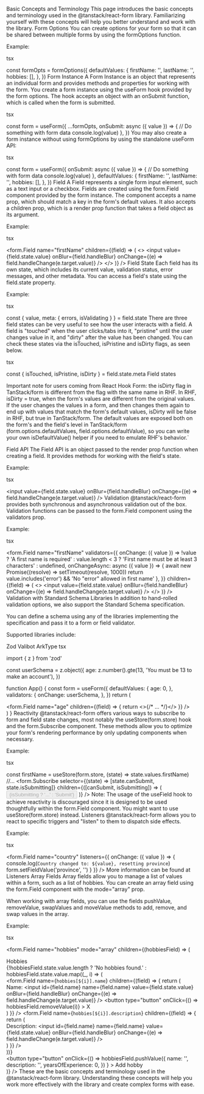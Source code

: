 Basic Concepts and Terminology
This page introduces the basic concepts and terminology used in the @tanstack/react-form library. Familiarizing yourself with these concepts will help you better understand and work with the library.
Form Options
You can create options for your form so that it can be shared between multiple forms by using the formOptions function.

Example:

tsx

const formOpts = formOptions<Person>({
  defaultValues: {
    firstName: '',
    lastName: '',
    hobbies: [],
  },
})
Form Instance
A Form Instance is an object that represents an individual form and provides methods and properties for working with the form. You create a form instance using the useForm hook provided by the form options. The hook accepts an object with an onSubmit function, which is called when the form is submitted.

tsx

const form = useForm({
  ...formOpts,
  onSubmit: async ({ value }) => {
    // Do something with form data
    console.log(value)
  },
})
You may also create a form instance without using formOptions by using the standalone useForm API:

tsx

const form = useForm<Person>({
  onSubmit: async ({ value }) => {
    // Do something with form data
    console.log(value)
  },
  defaultValues: {
    firstName: '',
    lastName: '',
    hobbies: [],
  },
})
Field
A Field represents a single form input element, such as a text input or a checkbox. Fields are created using the form.Field component provided by the form instance. The component accepts a name prop, which should match a key in the form's default values. It also accepts a children prop, which is a render prop function that takes a field object as its argument.

Example:

tsx

<form.Field
  name="firstName"
  children={(field) => (
    <>
      <input
        value={field.state.value}
        onBlur={field.handleBlur}
        onChange={(e) => field.handleChange(e.target.value)}
      />
      <FieldInfo field={field} />
    </>
  )}
/>
Field State
Each field has its own state, which includes its current value, validation status, error messages, and other metadata. You can access a field's state using the field.state property.

Example:

tsx

const { value, meta: { errors, isValidating } } = field.state
There are three field states can be very useful to see how the user interacts with a field. A field is "touched" when the user clicks/tabs into it, "pristine" until the user changes value in it, and "dirty" after the value has been changed. You can check these states via the isTouched, isPristine and isDirty flags, as seen below.

tsx

const { isTouched, isPristine, isDirty } = field.state.meta
Field states

Important note for users coming from React Hook Form: the isDirty flag in TanStack/form is different from the flag with the same name in RHF. In RHF, isDirty = true, when the form's values are different from the original values. If the user changes the values in a form, and then changes them again to end up with values that match the form's default values, isDirty will be false in RHF, but true in TanStack/form. The default values are exposed both on the form's and the field's level in TanStack/form (form.options.defaultValues, field.options.defaultValue), so you can write your own isDefaultValue() helper if you need to emulate RHF's behavior.`

Field API
The Field API is an object passed to the render prop function when creating a field. It provides methods for working with the field's state.

Example:

tsx

<input
  value={field.state.value}
  onBlur={field.handleBlur}
  onChange={(e) => field.handleChange(e.target.value)}
/>
Validation
@tanstack/react-form provides both synchronous and asynchronous validation out of the box. Validation functions can be passed to the form.Field component using the validators prop.

Example:

tsx

<form.Field
  name="firstName"
  validators={{
    onChange: ({ value }) =>
      !value
        ? 'A first name is required'
        : value.length < 3
          ? 'First name must be at least 3 characters'
          : undefined,
    onChangeAsync: async ({ value }) => {
      await new Promise((resolve) => setTimeout(resolve, 1000))
      return value.includes('error') && 'No "error" allowed in first name'
    },
  }}
  children={(field) => (
    <>
      <input
        value={field.state.value}
        onBlur={field.handleBlur}
        onChange={(e) => field.handleChange(e.target.value)}
      />
      <FieldInfo field={field} />
    </>
  )}
/>
Validation with Standard Schema Libraries
In addition to hand-rolled validation options, we also support the Standard Schema specification.

You can define a schema using any of the libraries implementing the specification and pass it to a form or field validator.

Supported libraries include:

Zod
Valibot
ArkType
tsx

import { z } from 'zod'

const userSchema = z.object({
  age: z.number().gte(13, 'You must be 13 to make an account'),
})

function App() {
  const form = useForm({
    defaultValues: {
      age: 0,
    },
    validators: {
      onChange: userSchema,
    },
  })
  return (
    <div>
      <form.Field
        name="age"
        children={(field) => {
          return <>{/* ... */}</>
        }}
      />
    </div>
  )
}
Reactivity
@tanstack/react-form offers various ways to subscribe to form and field state changes, most notably the useStore(form.store) hook and the form.Subscribe component. These methods allow you to optimize your form's rendering performance by only updating components when necessary.

Example:

tsx

const firstName = useStore(form.store, (state) => state.values.firstName)
//...
<form.Subscribe
  selector={(state) => [state.canSubmit, state.isSubmitting]}
  children={([canSubmit, isSubmitting]) => (
    <button type="submit" disabled={!canSubmit}>
      {isSubmitting ? '...' : 'Submit'}
    </button>
  )}
/>
Note: The usage of the useField hook to achieve reactivity is discouraged since it is designed to be used thoughtfully within the form.Field component. You might want to use useStore(form.store) instead.
Listeners
@tanstack/react-form allows you to react to specific triggers and "listen" to them to dispatch side effects.

Example:

tsx

<form.Field
  name="country"
  listeners={{
    onChange: ({ value }) => {
      console.log(`Country changed to: ${value}, resetting province`)
      form.setFieldValue('province', '')
    }
  }}
/>
More information can be found at Listeners
Array Fields
Array fields allow you to manage a list of values within a form, such as a list of hobbies. You can create an array field using the form.Field component with the mode="array" prop.

When working with array fields, you can use the fields pushValue, removeValue, swapValues and moveValue methods to add, remove, and swap values in the array.

Example:

tsx

<form.Field
  name="hobbies"
  mode="array"
  children={(hobbiesField) => (
    <div>
      Hobbies
      <div>
        {!hobbiesField.state.value.length
          ? 'No hobbies found.'
          : hobbiesField.state.value.map((_, i) => (
              <div key={i}>
                <form.Field
                  name={`hobbies[${i}].name`}
                  children={(field) => {
                    return (
                      <div>
                        <label htmlFor={field.name}>Name:</label>
                        <input
                          id={field.name}
                          name={field.name}
                          value={field.state.value}
                          onBlur={field.handleBlur}
                          onChange={(e) => field.handleChange(e.target.value)}
                        />
                        <button
                          type="button"
                          onClick={() => hobbiesField.removeValue(i)}
                        >
                          X
                        </button>
                        <FieldInfo field={field} />
                      </div>
                    )
                  }}
                />
                <form.Field
                  name={`hobbies[${i}].description`}
                  children={(field) => {
                    return (
                      <div>
                        <label htmlFor={field.name}>Description:</label>
                        <input
                          id={field.name}
                          name={field.name}
                          value={field.state.value}
                          onBlur={field.handleBlur}
                          onChange={(e) => field.handleChange(e.target.value)}
                        />
                        <FieldInfo field={field} />
                      </div>
                    )
                  }}
                />
              </div>
            ))}
      </div>
      <button
        type="button"
        onClick={() =>
          hobbiesField.pushValue({
            name: '',
            description: '',
            yearsOfExperience: 0,
          })
        }
      >
        Add hobby
      </button>
    </div>
  )}
/>
These are the basic concepts and terminology used in the @tanstack/react-form library. Understanding these concepts will help you work more effectively with the library and create complex forms with ease.